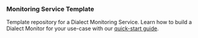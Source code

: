 ### Monitoring Service Template

Template repository for a Dialect Monitoring Service.
Learn how to build a Dialect Monitor for your use-case with our [quick-start guide](https://docs.dialect.to/documentation/notifications-and-monitoring).